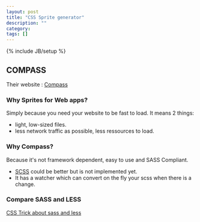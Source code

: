 ```yaml
---
layout: post
title: "CSS Sprite generator"
description: ""
category: 
tags: []
---
```

{% include JB/setup %}


## COMPASS

Their website : [Compass]("http://compass-style.org/help/tutorials/spriting/")

### Why Sprites for Web apps?

Simply because you need your website to be fast to load. It means 2 things:

* light, low-sized files.
* less network traffic as possible, less ressources to load.

### Why Compass?

Because it's not framework dependent, easy to use and SASS Compliant.

* [SCSS]("http://en.wikipedia.org/wiki/Sass_(stylesheet_language)") could be better but is not implemented yet.
* It has a watcher which can convert on the fly your scss when there is a change.

### Compare SASS and LESS

[CSS Trick about sass and less]("http://css-tricks.com/sass-vs-less/")

